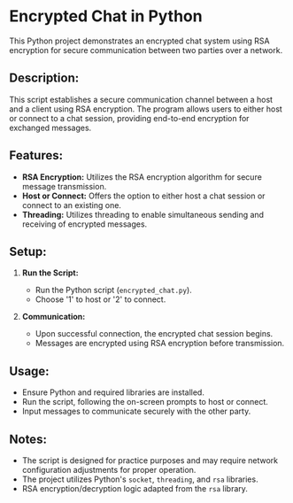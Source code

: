 # Encrypted Chat in Python

This Python project demonstrates an encrypted chat system using RSA encryption for secure communication between two parties over a network.

## Description:

This script establishes a secure communication channel between a host and a client using RSA encryption. The program allows users to either host or connect to a chat session, providing end-to-end encryption for exchanged messages.

## Features:

- **RSA Encryption:** Utilizes the RSA encryption algorithm for secure message transmission.
- **Host or Connect:** Offers the option to either host a chat session or connect to an existing one.
- **Threading:** Utilizes threading to enable simultaneous sending and receiving of encrypted messages.

## Setup:

1. **Run the Script:**
   - Run the Python script (`encrypted_chat.py`).
   - Choose '1' to host or '2' to connect.

2. **Communication:**
   - Upon successful connection, the encrypted chat session begins.
   - Messages are encrypted using RSA encryption before transmission.

## Usage:

- Ensure Python and required libraries are installed.
- Run the script, following the on-screen prompts to host or connect.
- Input messages to communicate securely with the other party.

## Notes:

- The script is designed for practice purposes and may require network configuration adjustments for proper operation.
- The project utilizes Python's `socket`, `threading`, and `rsa` libraries.
- RSA encryption/decryption logic adapted from the `rsa` library.

